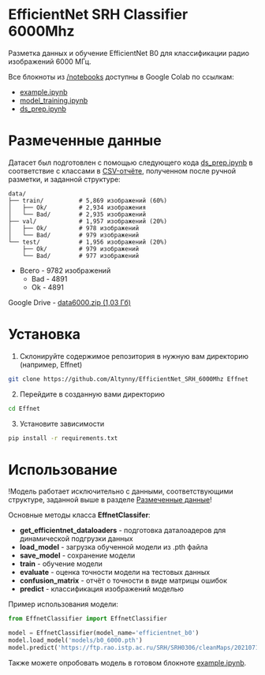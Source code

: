 # EfficientNet SRH Classifier 6000Mhz

Разметка данных и обучение EfficientNet B0 для классификации радио изображений 6000 МГц.

Все блокноты из [/notebooks](/notebooks/) доступны в Google Colab по ссылкам:
- [example.ipynb](https://colab.research.google.com/drive/1A3vKmqXD0MbfAuSlQQ2mjcy9OvrCN7d9#scrollTo=K7_ER9669NM2)
- [model_training.ipynb](https://colab.research.google.com/drive/1dVyhd9eLFgyG__RA9dsqUw39xCcmKnvF?usp=sharing)
- [ds_prep.ipynb](https://colab.research.google.com/drive/1li5OpToaFn8jtWDMmRy6YYcYjVCAG_Wv)

# Размеченные данные

Датасет был подготовлен с помощью следующего кода [ds_prep.ipynb](/notebooks/ds_prep.ipynb)
в соответствие с классами в [CSV-отчёте](/dataset_6000.csv), полученном после ручной разметки, и заданной структуре:
```
data/
├── train/          # 5,869 изображений (60%)
│   ├── Ok/         # 2,934 изображения
│   └── Bad/        # 2,935 изображений
├── val/            # 1,957 изображений (20%)
│   ├── Ok/         # 978 изображений
│   └── Bad/        # 979 изображений
└── test/           # 1,956 изображений (20%)
    ├── Ok/         # 979 изображений
    └── Bad/        # 977 изображений

```
- Всего - 9782 изображений
  - Bad - 4891
  - Ok - 4891

Google Drive - [data6000.zip (1,03 Гб)](https://drive.google.com/file/d/1RWCqP1Ttm3J-BnQClH9qzdhDSXbAKUwS/view?usp=drive_link)

# Установка
1. Склонируйте содержимое репозитория в нужную вам директорию (например, Effnet)
```bash
git clone https://github.com/Altynny/EfficientNet_SRH_6000Mhz Effnet
```

2. Перейдите в созданную вами директорию
```bash
cd Effnet
```

3. Установите зависимости
```bash
pip install -r requirements.txt 
```

# Использование
!Модель работает исключительно с данными, соответствующими структуре, заданной выше в разделе [Размеченные данные](#размеченные-данные)!

Основные методы класса __EffnetClassifer__: 
- __get_efficientnet_dataloaders__ - подготовка даталоадеров для динамической подгрузки данных
- __load_model__ - загрузка обученной модели из .pth файла
- __save_model__ - сохранение модели
- __train__ - обучение модели
- __evaluate__ - оценка точности модели на тестовых данных
- __confusion_matrix__ - отчёт о точности в виде матрицы ошибок
- __predict__ - классификация изображений моделью

Пример использования модели:
```python
from EffnetClassifier import EffnetClassifier

model = EffnetClassifier(model_name='efficientnet_b0')
model.load_model('models/b0_6000.pth')
model.predict('https://ftp.rao.istp.ac.ru/SRH/SRH0306/cleanMaps/20210712/srh_I_2021-07-12T01:59:42_3100.fit')
```

Также можете опробовать модель в готовом блокноте [example.ipynb](/notebooks/example.ipynb).